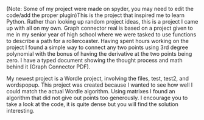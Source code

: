 

(Note: Some of my project were made on spyder, you may need to edit the code/add the proper plugin)This is the project that inspired me to learn Python. Rather than looking up random project ideas, this is a project I came up with all on my own. Graph connector real is based on a project given to me in my senior year of high school where we were tasked to use functions to describe a path for a rollercoaster. Having spent hours working on the project I found a simple way to connect any two points using 3rd degree polynomial with the bonus of having the derivative at the two points being zero. I have a typed document showing the thought process and math behind it (Graph Connector PDF). 

My newest project is a Wordle project, involving the files, test, test2, and wordspopup. This project was created because I wanted to see how well I could match the actual Wordle algorithm. Using matrixes I found an algorithm that did not give out points too generously. I encourage you to take a look at the code, it is quite dense but you will find the solution interesting.  
